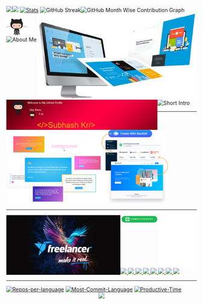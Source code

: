 
<div align="center">
<!-- <img src="prof.gif" alt="Full Width GIF" style="width: 802px; height: auto;"> -->

</div>

<div align="left">

<a href="https://github.com/subhash-kr0"><img src="https://github-readme-stats.vercel.app/api?username=subhash-kr0&hide_title=true&hide_border=true&show_icons=true&include_all_commits=true&count_private=true&hide_title=false&line_height=21&text_color=000&icon_color=000&bg_color=0,ea6161,ffc64d,fffc4d,52fa5a&theme=graywhite&hide_border=True" width="43%"/></a><img src="https://github-readme-stats.vercel.app/api/top-langs/?username=subhash-kr0&layout=compact&icon_color=fff&bg_color=0,52fa5a,4dfcff,c64dff&text_color=000&theme=graywhite&hide_border=false" width="28.5%"/></a>
<a href="https://github.com/subhash-kr0">
<a href="https://github.com/subhash-kr0"><img src="http://github-profile-summary-cards.vercel.app/api/cards/stats?username=subhash-kr0&theme=nightowl" alt="Stats" width="27%"/></a>
<img src="http://github-readme-streak-stats.herokuapp.com?user=subhash-kr0&theme=nightowl&&ate_format=M%20j%5B%2C%20Y%5D" alt="GitHub Streak" style="flex: 1; width: 42%; height: auto;"/><img src="http://github-profile-summary-cards.vercel.app/api/cards/profile-details?username=subhash-kr0&theme=nightowl" alt="GitHub Month Wise Contribution Graph" style="flex: 1; width: 58%; height: auto;"/>
<img src="./img/img_001.png" alt="Image Description" width="420" align="right"/></a>
<img src="./gif/Header_1.gif" width="400" align=left />
<!--
<a href="https://github.com/subhash-kr0"> <img src="./gif/gif_2.gif" width="100" align="left"/></a>
<a href="https://github.com/subhash-kr0"> <img src="./gif/gif_2.gif" width="75" align="left"/></a>
<a href="https://github.com/subhash-kr0"> <img src="./gif/gif_2.gif" width="50" align="left"/></a>
-->
</div></div>


<img src="./gif/gif_2.gif" width="55"/><img src="https://readme-typing-svg.demolab.com?font=Calibri&size=28&duration=800&pause=2000&multiline=true&width=160&height=50&lines=+My+Intro+👨🏻‍💻" alt="About Me" /><img src="https://readme-typing-svg.demolab.com?font=Calibri &size=16&duration=400&pause=1000&multiline=true&width=400&height=150&lines=I'm a passionate Software Engineer with hands-on experience;in software development, data science and blockchain technology.;proficiency in Python, Java, and data analysis, with a strong;foundation in machine learning and blockchain protocols.;+AI+Engineer+%7C+BlockChain+%7C+Software Dev+%7C+Linux;+;🌱 Passionate about open-source contributions." alt="Short Intro"/>

<hr>
<div align="" width="100%">
<a href="https://github.com/subhash-kr0"><img src="./img/img_04.png" alt="Image Description" width="50%" height=auto /><img src="./img/img_03.png" alt="Image Description" width="35%" height=auto/></a>
</div>
</div> <!-- <img src="./gif/gif_1.gif" alt="Image Description" width="220"height="180" align="right"/> -->
<div>
<hr>
<!-- <img src="./img/btn-spotify.png" width="300" height="60"> -->
<a href="https://github.com/subhash-kr0"><img src="./img/freelancer.webp" width="60%" height=auto align="left"></a>

<!-- ### 🎧 Spotify Playing -->
<div align="left">
<img src="./img/btn-spotify.png" width="20%" height=auto align="left"></a><a href="https://open.spotify.com/user/"><img src="./img/default.svg" width="20%" height=auto align="left">

</div>


![](https://skillicons.dev/icons?i=codepen&theme=dark) ![](https://skillicons.dev/icons?i=stackoverflow&theme=dark) ![](https://skillicons.dev/icons?i=discord&theme=dark)
 ![](https://skillicons.dev/icons?i=instagram&theme=dark) ![](https://skillicons.dev/icons?i=linkedin&theme=dark) ![](https://skillicons.dev/icons?i=twitter&theme=dark) ![](https://skillicons.dev/icons?i=devto&theme=dark) ![](https://skillicons.dev/icons?i=github&theme=dark) 

<!--
 <a href="https://www.instagram.com/subhash_k0"><img src="https://img.icons8.com/color/96/000000/instagram-new.png" alt="instagram"/></a>
<a href="https://www.linkedin.com/in/subhash-kr0/"><img src="https://img.icons8.com/color/96/000000/linkedin.png" alt="linkedin"/></a>
<a href="https://www.snapchat.com/"><img src="https://img.icons8.com/?size=100&id=KrtKMa6Fduil&format=png&color=000000" alt="snapchat"/> <a href="https://twitter.com/"><img src="https://img.icons8.com/color/96/000000/twitter-squared.png" alt="twitter"/></a><a href="mailto:subashkr855@gmail.com"><img src="https://img.icons8.com/color/96/000000/gmail.png" alt="email"/></a>
<a href="https://leetcode.com/u/subhash_kr/"><img src="https://github.com/user-attachments/assets/fd9d9402-ac79-49d8-af1e-93e880512925" alt="leetcode"/></a>
-->
<!--   <a href="https://www.twitch.tv/matyo91"><img src="https://img.icons8.com/color/96/000000/twitch--v2.png" alt="twitch"/> -->
<!--     <a href="https://www.hackerrank.com"><img src="./gif/hackr.gif" width="180" height="60" alt="twitch"/>    <a href="https://www.hackerrank.com"><img src="./img/leet.png" width="100" height="90" alt="twitch"/> -->
<hr>
<div align="center">

<div align="center" style="display: flex; flex-direction: row; flex-wrap: nowrap; gap: 1px;">
</div>

<div align="left">
<a href="https://github.com/subhash-kr0"><img src="http://github-profile-summary-cards.vercel.app/api/cards/repos-per-language?username=subhash-kr0&theme=nightowl" alt="Repos-per-language" width="32.3%"/></a>
<a href="https://github.com/subhash-kr0"><img src="http://github-profile-summary-cards.vercel.app/api/cards/most-commit-language?username=subhash-kr0&theme=nightowl" alt="Most-Commit-Language" width="32.3%"/></a>
<a href="https://github.com/subhash-kr0"> <img src="http://github-profile-summary-cards.vercel.app/api/cards/productive-time?username=subhash-kr0&hide_border=false&theme=nightowl&utcOffset=5.30" alt="Productive-Time" width="32.3%"/></a>
</div>
<!-- Footer -->
<a href="https://github.com/subhash-kr0"><img src="https://capsule-render.vercel.app/api?type=waving&color=gradient&height=100&section=footer" width="100%" /></a>

</div>

<!--
![Visitor Count](https://profile-counter.glitch.me/subhash-kr0/count.svg)

![](https://komarev.com/ghpvc/?username=your-github-subhash-kr0)
-->
